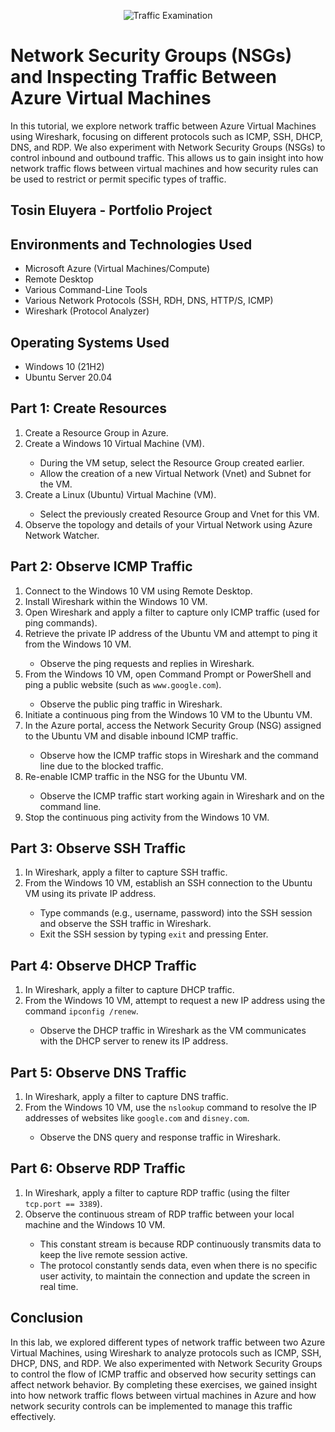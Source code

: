 <p align="center">
<img src="https://i.imgur.com/Ua7udoS.png" alt="Traffic Examination"/>
</p>

<h1 align="left">Network Security Groups (NSGs) and Inspecting Traffic Between Azure Virtual Machines</h1>

<p>In this tutorial, we explore network traffic between Azure Virtual Machines using Wireshark, focusing on different protocols such as ICMP, SSH, DHCP, DNS, and RDP. We also experiment with Network Security Groups (NSGs) to control inbound and outbound traffic. This allows us to gain insight into how network traffic flows between virtual machines and how security rules can be used to restrict or permit specific types of traffic.</p>

<h2>Tosin Eluyera - Portfolio Project</h2>

<h2>Environments and Technologies Used</h2>

- Microsoft Azure (Virtual Machines/Compute)
- Remote Desktop
- Various Command-Line Tools
- Various Network Protocols (SSH, RDH, DNS, HTTP/S, ICMP)
- Wireshark (Protocol Analyzer)

<h2>Operating Systems Used </h2>

- Windows 10 (21H2)
- Ubuntu Server 20.04

<h2>Part 1: Create Resources</h2>
<ol>
  <li>Create a Resource Group in Azure.</li>
  <li>Create a Windows 10 Virtual Machine (VM).</li>
  <ul>
    <li>During the VM setup, select the Resource Group created earlier.</li>
    <li>Allow the creation of a new Virtual Network (Vnet) and Subnet for the VM.</li>
  </ul>
  <li>Create a Linux (Ubuntu) Virtual Machine (VM).</li>
  <ul>
    <li>Select the previously created Resource Group and Vnet for this VM.</li>
  </ul>
  <li>Observe the topology and details of your Virtual Network using Azure Network Watcher.</li>
</ol>

<h2>Part 2: Observe ICMP Traffic</h2>
<ol>
  <li>Connect to the Windows 10 VM using Remote Desktop.</li>
  <li>Install Wireshark within the Windows 10 VM.</li>
  <li>Open Wireshark and apply a filter to capture only ICMP traffic (used for ping commands).</li>
  <li>Retrieve the private IP address of the Ubuntu VM and attempt to ping it from the Windows 10 VM.</li>
  <ul>
    <li>Observe the ping requests and replies in Wireshark.</li>
  </ul>
  <li>From the Windows 10 VM, open Command Prompt or PowerShell and ping a public website (such as <code>www.google.com</code>).</li>
  <ul>
    <li>Observe the public ping traffic in Wireshark.</li>
  </ul>
  <li>Initiate a continuous ping from the Windows 10 VM to the Ubuntu VM.</li>
  <li>In the Azure portal, access the Network Security Group (NSG) assigned to the Ubuntu VM and disable inbound ICMP traffic.</li>
  <ul>
    <li>Observe how the ICMP traffic stops in Wireshark and the command line due to the blocked traffic.</li>
  </ul>
  <li>Re-enable ICMP traffic in the NSG for the Ubuntu VM.</li>
  <ul>
    <li>Observe the ICMP traffic start working again in Wireshark and on the command line.</li>
  </ul>
  <li>Stop the continuous ping activity from the Windows 10 VM.</li>
</ol>

<h2>Part 3: Observe SSH Traffic</h2>
<ol>
  <li>In Wireshark, apply a filter to capture SSH traffic.</li>
  <li>From the Windows 10 VM, establish an SSH connection to the Ubuntu VM using its private IP address.</li>
  <ul>
    <li>Type commands (e.g., username, password) into the SSH session and observe the SSH traffic in Wireshark.</li>
    <li>Exit the SSH session by typing <code>exit</code> and pressing Enter.</li>
  </ul>
</ol>

<h2>Part 4: Observe DHCP Traffic</h2>
<ol>
  <li>In Wireshark, apply a filter to capture DHCP traffic.</li>
  <li>From the Windows 10 VM, attempt to request a new IP address using the command <code>ipconfig /renew</code>.</li>
  <ul>
    <li>Observe the DHCP traffic in Wireshark as the VM communicates with the DHCP server to renew its IP address.</li>
  </ul>
</ol>

<h2>Part 5: Observe DNS Traffic</h2>
<ol>
  <li>In Wireshark, apply a filter to capture DNS traffic.</li>
  <li>From the Windows 10 VM, use the <code>nslookup</code> command to resolve the IP addresses of websites like <code>google.com</code> and <code>disney.com</code>.</li>
  <ul>
    <li>Observe the DNS query and response traffic in Wireshark.</li>
  </ul>
</ol>

<h2>Part 6: Observe RDP Traffic</h2>
<ol>
  <li>In Wireshark, apply a filter to capture RDP traffic (using the filter <code>tcp.port == 3389</code>).</li>
  <li>Observe the continuous stream of RDP traffic between your local machine and the Windows 10 VM.</li>
  <ul>
    <li>This constant stream is because RDP continuously transmits data to keep the live remote session active.</li>
    <li>The protocol constantly sends data, even when there is no specific user activity, to maintain the connection and update the screen in real time.</li>
  </ul>
</ol>

<h2>Conclusion</h2>
<p>In this lab, we explored different types of network traffic between two Azure Virtual Machines, using Wireshark to analyze protocols such as ICMP, SSH, DHCP, DNS, and RDP. We also experimented with Network Security Groups to control the flow of ICMP traffic and observed how security settings can affect network behavior. By completing these exercises, we gained insight into how network traffic flows between virtual machines in Azure and how network security controls can be implemented to manage this traffic effectively.</p>
